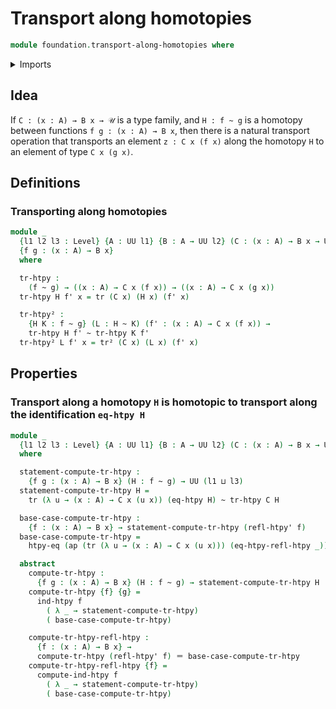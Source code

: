 # Transport along homotopies

```agda
module foundation.transport-along-homotopies where
```

<details><summary>Imports</summary>

```agda
open import foundation.action-on-identifications-functions
open import foundation.function-extensionality
open import foundation.homotopies
open import foundation.universe-levels

open import foundation-core.identity-types
open import foundation-core.transport
```

</details>

## Idea

If `C : (x : A) → B x → 𝒰` is a type family, and `H : f ~ g` is a homotopy
between functions `f g : (x : A) → B x`, then there is a natural transport
operation that transports an element `z : C x (f x)` along the homotopy `H` to
an element of type `C x (g x)`.

## Definitions

### Transporting along homotopies

```agda
module _
  {l1 l2 l3 : Level} {A : UU l1} {B : A → UU l2} (C : (x : A) → B x → UU l3)
  {f g : (x : A) → B x}
  where

  tr-htpy :
    (f ~ g) → ((x : A) → C x (f x)) → ((x : A) → C x (g x))
  tr-htpy H f' x = tr (C x) (H x) (f' x)

  tr-htpy² :
    {H K : f ~ g} (L : H ~ K) (f' : (x : A) → C x (f x)) →
    tr-htpy H f' ~ tr-htpy K f'
  tr-htpy² L f' x = tr² (C x) (L x) (f' x)
```

## Properties

### Transport along a homotopy `H` is homotopic to transport along the identification `eq-htpy H`

```agda
module _
  {l1 l2 l3 : Level} {A : UU l1} {B : A → UU l2} (C : (x : A) → B x → UU l3)
  where

  statement-compute-tr-htpy :
    {f g : (x : A) → B x} (H : f ~ g) → UU (l1 ⊔ l3)
  statement-compute-tr-htpy H =
    tr (λ u → (x : A) → C x (u x)) (eq-htpy H) ~ tr-htpy C H

  base-case-compute-tr-htpy :
    {f : (x : A) → B x} → statement-compute-tr-htpy (refl-htpy' f)
  base-case-compute-tr-htpy =
    htpy-eq (ap (tr (λ u → (x : A) → C x (u x))) (eq-htpy-refl-htpy _))

  abstract
    compute-tr-htpy :
      {f g : (x : A) → B x} (H : f ~ g) → statement-compute-tr-htpy H
    compute-tr-htpy {f} {g} =
      ind-htpy f
        ( λ _ → statement-compute-tr-htpy)
        ( base-case-compute-tr-htpy)

    compute-tr-htpy-refl-htpy :
      {f : (x : A) → B x} →
      compute-tr-htpy (refl-htpy' f) ＝ base-case-compute-tr-htpy
    compute-tr-htpy-refl-htpy {f} =
      compute-ind-htpy f
        ( λ _ → statement-compute-tr-htpy)
        ( base-case-compute-tr-htpy)
```
